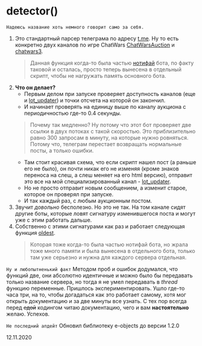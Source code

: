 # detector()
`Надеюсь название хоть немного говорит само за себя.`
1. Это стандартный парсер телеграма по адресу [t.me](https://t.me/).
   Ну то есть конкретно двух каналов по игре ChatWars [ChatWarsAuction](https://t.me/ChatWarsAuction) и [chatwars3](https://t.me/chatwars3).
   > Данная функция когда-то была частью [нотифай](https://github.com/steve10live/CW-Auction-Notify) бота, по факту таковой и осталась, просто теперь вынесена в отдельный скрипт, чтобы не нагружать память основного бота.
2. __Что он делает?__
   * Первым делом при запуске проверяет доступность каналов (еще и [lot_updater](https://t.me/lot_updater)) и точки отсчета на которой он закончил.
   * И начинает проверять на единицу выше по каналу аукциона с периодичностью где-то 0.4 секунды.
   > Почему так медленно? Ну потому что этот бот проверяет две ссылки в двух потоках с такой скоростью. Это приблизительно равно 300 запросам в минуту, на которые нужно ровняться.
   > Потому что, телеграм перестает возвращать нормальные посты, а только ошибки.
   * Там стоит красивая схема, что если скрипт нашел пост (а раньше его не было), он почти никак его не изменяя (кроме знаков переноса на слеш, а слеш меняет на его html версию), отправит это все на мой специализированный канал - [lot_updater](https://t.me/lot_updater).
   * Но не просто отправит новым сообщением, а изменит старое, которое он проверял при запуске.
   * И так каждый раз, с любым аукционным постом.
3. Звучит _довольно_ бесполезно. Но это не так. На том канале сидят другие боты, которые ловят сигнатуру изменившегося поста и могут уже с этим работать дальше.
4. Собственно с этими сигнатурами как раз и работает следующая функция [oldest](https://github.com/steve10live/oldest).
   > Которая тоже когда-то была частью нотифай бота, но жрала тоже много памяти и была вынесена в отдельного бота, только там уже серьезно и нужна для каждого сервера отдельная.



`Ну и любопытненький факт`
Методом проб и ошибок додумался, что функций две, они абсолютно идентичные и можно было бы передавать только название сервера, но тогда я не умел передавать в _thread_ функцию переменные. Пришлось экспериментировать. Ушло где-то часа три, на то, чтобы догадаться как это работает самому, хотя мог открыть документацию и за две минуты все узнать.
С тех пор всегда перед ~~едой~~ кодингом читаю документацию, чего и вам __настоятельно__ желаю. Успехов.

`Не последний апдейт` Обновил библиотеку e-objects до версии 1.2.0

12.11.2020